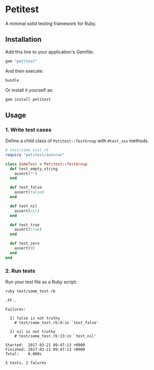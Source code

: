 # Petitest

A minimal solid testing framework for Ruby.

## Installation

Add this line to your application's Gemfile:

```ruby
gem "petitest"
```

And then execute:

```bash
bundle
```

Or install it yourself as:

```bash
gem install petitest
```

## Usage

### 1. Write test cases

Define a child class of `Petitest::TestGroup` with `#test_xxx` methods.

```ruby
# test/some_test.rb
require "petitest/autorun"

class SomeTest < Petitest::TestGroup
  def test_empty_string
    assert("")
  end

  def test_false
    assert(false)
  end

  def test_nil
    assert(nil)
  end

  def test_true
    assert(true)
  end

  def test_zero
    assert(0)
  end
end
```

### 2. Run tests

Run your test file as a Ruby script:

```bash
ruby test/some_test.rb
```

```
.FF..

Failures:

  1) false is not truthy
    # test/some_test.rb:9:in `test_false'

  2) nil is not truthy
    # test/some_test.rb:13:in `test_nil'

Started:  2017-03-21 09:47:13 +0900
Finished: 2017-03-21 09:47:13 +0900
Total:    0.000s

5 tests, 2 falures
```

